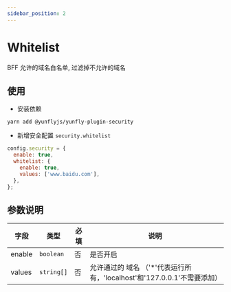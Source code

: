 ```yaml
---
sidebar_position: 2
---
```


# Whitelist

BFF 允许的域名白名单, 过滤掉不允许的域名

## 使用

- 安装依赖

```shell
yarn add @yunflyjs/yunfly-plugin-security
```

- 新增安全配置 `security.whitelist`

```js filename="src/config/config.default.ts" {3-6}
config.security = {
  enable: true,
  whitelist: {
    enable: true,
    values: ['www.baidu.com'],
  },
};
```

## 参数说明

| 字段 | 类型 | 必填 | 说明 |
| --- | --- | --- | --- |
| enable | `boolean` | 否 | 是否开启 |
| values | `string[]` | 否 | 允许通过的 域名  （'*'代表运行所有，'localhost'和'127.0.0.1'不需要添加） |
